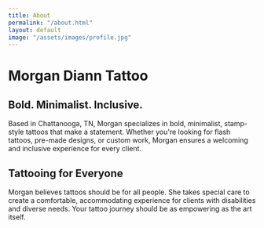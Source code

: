 ```yaml
---
title: About
permalink: "/about.html"
layout: default
image: "/assets/images/profile.jpg"
---
```

# Morgan Diann Tattoo

## Bold. Minimalist. Inclusive.
Based in Chattanooga, TN, Morgan specializes in bold, minimalist, stamp-style tattoos that make a statement. Whether you're looking for flash tattoos, pre-made designs, or custom work, Morgan ensures a welcoming and inclusive experience for every client.

## Tattooing for Everyone
Morgan believes tattoos should be for all people. She takes special care to create a comfortable, accommodating experience for clients with disabilities and diverse needs. Your tattoo journey should be as empowering as the art itself.